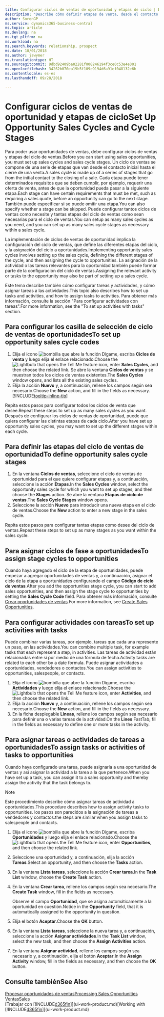 ```yaml
---
title: Configurar ciclos de ventas de oportunidad y etapas de ciclo | Documentos de Microsoft
description: "Describe cómo definir etapas de venta, desde el contacto inicial hasta el cierre, para crear un ciclo de venta y asignarlo a las oportunidades en Business Central."
author: SorenGP
ms.service: dynamics365-business-central
ms.topic: article
ms.devlang: na
ms.tgt_pltfrm: na
ms.workload: na
ms.search.keywords: relationship, prospect
ms.date: 10/01/2018
ms.author: jswymer
ms.translationtype: HT
ms.sourcegitcommit: 9dbd92409ba02281f008246194f3ce0c53e4e001
ms.openlocfilehash: 34262b070ea19b5f109c9194d6a91ef048132e6b
ms.contentlocale: es-es
ms.lasthandoff: 09/28/2018

---
```

# <a name="set-up-opportunity-sales-cycles-and-cycle-stages"></a><span data-ttu-id="61570-103">Configurar ciclos de ventas de oportunidad y etapas de ciclo</span><span class="sxs-lookup"><span data-stu-id="61570-103">Set Up Opportunity Sales Cycles and Cycle Stages</span></span>
<span data-ttu-id="61570-104">Para poder usar oportunidades de ventas, debe configurar ciclos de ventas y etapas del ciclo de ventas.</span><span class="sxs-lookup"><span data-stu-id="61570-104">Before you can start using sales opportunities, you must set up sales cycles and sales cycle stages.</span></span> <span data-ttu-id="61570-105">Un ciclo de ventas se compone de una serie de etapas que van desde el contacto inicial hasta el cierre de una venta.</span><span class="sxs-lookup"><span data-stu-id="61570-105">A sales cycle is made up of a series of stages that go from the initial contact to the closing of a sale.</span></span> <span data-ttu-id="61570-106">Cada etapa puede tener determinados requisitos que se deben cumplir, por ejemplo, requerir una oferta de venta, antes de que la oportunidad pueda pasar a la siguiente etapa.</span><span class="sxs-lookup"><span data-stu-id="61570-106">Each stage can have certain requirements that must be met, such as requiring a sales quote, before an opportunity can go to the next stage.</span></span> <span data-ttu-id="61570-107">También puede especificar si se puede omitir una etapa.</span><span class="sxs-lookup"><span data-stu-id="61570-107">You can also specify whether a stage can be skipped.</span></span> <span data-ttu-id="61570-108">Puede configurar tantos ciclos de ventas como necesite y tantas etapas del ciclo de ventas como sean necesarias para el ciclo de ventas.</span><span class="sxs-lookup"><span data-stu-id="61570-108">You can setup as many sales cycles as you need, and you can set up as many sales cycle stages as necessary within a sales cycle.</span></span>

<span data-ttu-id="61570-109">La implementación de ciclos de ventas de oportunidad implica la configuración del ciclo de ventas, que define las diferentes etapas del ciclo, y la asignación del ciclo a oportunidades.</span><span class="sxs-lookup"><span data-stu-id="61570-109">Implementing opportunity sales cycles involves setting up the sales cycle, defining the different stages of the cycle, and then assigning the cycle to opportunities.</span></span> <span data-ttu-id="61570-110">La asignación de la actividad o las tareas relevantes para la oportunidad también puede formar parte de la configuración del ciclo de ventas.</span><span class="sxs-lookup"><span data-stu-id="61570-110">Assigning the relevant activity or tasks to the opportunity may also be part of setting up a sales cycle.</span></span>

<span data-ttu-id="61570-111">Este tema describe también cómo configurar tareas y actividades, y cómo asignar tareas a las actividades.</span><span class="sxs-lookup"><span data-stu-id="61570-111">This topic also describes how to set up tasks and activities, and how to assign tasks to activities.</span></span> <span data-ttu-id="61570-112">Para obtener más información, consulte la sección "Para configurar actividades con tareas".</span><span class="sxs-lookup"><span data-stu-id="61570-112">For more information, see the "To set up activities with tasks" section.</span></span>

## <a name="to-set-up-opportunity-sales-cycle-codes"></a><span data-ttu-id="61570-113">Para configurar los casilla de selección de ciclo de ventas de oportunidades</span><span class="sxs-lookup"><span data-stu-id="61570-113">To set up opportunity sales cycle codes</span></span>
1. <span data-ttu-id="61570-114">Elija el icono ![bombilla que abre la función Dígame](media/ui-search/search_small.png "Dígame que desea hacer"), escriba **Ciclos de venta** y luego elija el enlace relacionado.</span><span class="sxs-lookup"><span data-stu-id="61570-114">Choose the ![Lightbulb that opens the Tell Me feature](media/ui-search/search_small.png "Tell me what you want to do") icon, enter **Sales Cycles**, and then choose the related link.</span></span> <span data-ttu-id="61570-115">Se abre la ventana **Ciclos de ventas** y se muestran todos los ciclos de ventas existentes.</span><span class="sxs-lookup"><span data-stu-id="61570-115">The **Sales Cycles** window opens, and lists all the existing sales cycles.</span></span>
2. <span data-ttu-id="61570-116">Elija la acción **Nuevo** y, a continuación, rellene los campos según sea necesario.</span><span class="sxs-lookup"><span data-stu-id="61570-116">Choose the **New** action, and fill in the fields as necessary.</span></span> [!INCLUDE[tooltip-inline-tip](includes/tooltip-inline-tip_md.md)]

<span data-ttu-id="61570-117">Repita estos pasos para configurar todos los ciclos de venta que desee.</span><span class="sxs-lookup"><span data-stu-id="61570-117">Repeat these steps to set up as many sales cycles as you want.</span></span> <span data-ttu-id="61570-118">Después de configurar los ciclos de ventas de oportunidad, puede que quiera configurar las distintas etapas de cada ciclo.</span><span class="sxs-lookup"><span data-stu-id="61570-118">After you have set up opportunity sales cycles, you may want to set up the different stages within each cycle.</span></span>

## <a name="to-define-opportunity-sales-cycle-stages"></a><span data-ttu-id="61570-119">Para definir las etapas del ciclo de ventas de oportunidad</span><span class="sxs-lookup"><span data-stu-id="61570-119">To define opportunity sales cycle stages</span></span>
1. <span data-ttu-id="61570-120">En la ventana **Ciclos de ventas**, seleccione el ciclo de ventas de oportunidad para el que quiere configurar etapas y, a continuación, seleccione la acción **Etapas**.</span><span class="sxs-lookup"><span data-stu-id="61570-120">In the **Sales Cycles** window, select the opportunity sales cycle for which you want to set up stages, and then choose the **Stages** action.</span></span> <span data-ttu-id="61570-121">Se abre la ventana **Etapas de ciclo de ventas**.</span><span class="sxs-lookup"><span data-stu-id="61570-121">The **Sales Cycle Stages** window opens.</span></span>
2. <span data-ttu-id="61570-122">Seleccione la acción **Nuevo** para introducir una nueva etapa en el ciclo de ventas.</span><span class="sxs-lookup"><span data-stu-id="61570-122">Choose the **New** action to enter a new stage in the sales cycle.</span></span>

<span data-ttu-id="61570-123">Repita estos pasos para configurar tantas etapas como desee del ciclo de ventas.</span><span class="sxs-lookup"><span data-stu-id="61570-123">Repeat these steps to set up as many stages as you want within the sales cycle.</span></span>

## <a name="to-assign-stage-cycles-to-opportunities"></a><span data-ttu-id="61570-124">Para asignar ciclos de fase a oportunidades</span><span class="sxs-lookup"><span data-stu-id="61570-124">To assign stage cycles to opportunities</span></span>
<span data-ttu-id="61570-125">Cuando haya agregado el ciclo de la etapa de oportunidades, puede empezar a agregar oportunidades de ventas y, a continuación, asignar el ciclo de la etapa a oportunidades configurando el campo **Código de ciclo de ventas**.</span><span class="sxs-lookup"><span data-stu-id="61570-125">After you add the opportunities stage cycle, you can start to add sales opportunities, and then assign the stage cycle to opportunities by setting the **Sales Cycle Code** field.</span></span> <span data-ttu-id="61570-126">Para obtener más información, consulte [Crear oportunidades de ventas](marketing-how-create-opportunities.md).</span><span class="sxs-lookup"><span data-stu-id="61570-126">For more information, see [Create Sales Opportunities](marketing-how-create-opportunities.md).</span></span>

## <a name="to-set-up-activities-with-tasks"></a><span data-ttu-id="61570-127">Para configurar actividades con tareas</span><span class="sxs-lookup"><span data-stu-id="61570-127">To set up activities with tasks</span></span>
<span data-ttu-id="61570-128">Puede combinar varias tareas, por ejemplo, tareas que cada una represente un paso, en las actividades.</span><span class="sxs-lookup"><span data-stu-id="61570-128">You can combine multiple task, for example tasks that each represent a step, in activities.</span></span> <span data-ttu-id="61570-129">Las tareas de actividad están relacionadas entre sí por medio de una fórmula de fecha.</span><span class="sxs-lookup"><span data-stu-id="61570-129">Activity tasks are related to each other by a date formula.</span></span> <span data-ttu-id="61570-130">Puede asignar actividades a oportunidades, vendedores o contactos.</span><span class="sxs-lookup"><span data-stu-id="61570-130">You can assign activities to opportunities, salespeople, or contacts.</span></span>

1. <span data-ttu-id="61570-131">Elija el icono ![bombilla que abre la función Dígame](media/ui-search/search_small.png "Dígame que desea hacer"), escriba **Actividades** y luego elija el enlace relacionado.</span><span class="sxs-lookup"><span data-stu-id="61570-131">Choose the ![Lightbulb that opens the Tell Me feature](media/ui-search/search_small.png "Tell me what you want to do") icon, enter **Activities**, and then choose the related link.</span></span>
2. <span data-ttu-id="61570-132">Elija la acción **Nuevo** y, a continuación, rellene los campos según sea necesario.</span><span class="sxs-lookup"><span data-stu-id="61570-132">Choose the **New** action, and fill in the fields as necessary.</span></span>
3. <span data-ttu-id="61570-133">En la ficha desplegable **Líneas**, rellene los campos según sea necesario para definir una o varias tareas de la actividad.</span><span class="sxs-lookup"><span data-stu-id="61570-133">On the **Lines** FastTab, fill in the fields as necessary to define one or more tasks in the activity.</span></span>

## <a name="to-assign-tasks-or-activities-of-tasks-to-opportunities"></a><span data-ttu-id="61570-134">Para asignar tareas o actividades de tareas a oportunidades</span><span class="sxs-lookup"><span data-stu-id="61570-134">To assign tasks or activities of tasks to opportunities</span></span>
<span data-ttu-id="61570-135">Cuando haya configurado una tarea, puede asignarla a una oportunidad de ventas y así asignar la actividad a la tarea a la que pertenece.</span><span class="sxs-lookup"><span data-stu-id="61570-135">When you have set up a task, you can assign it to a sales opportunity and thereby assign the activity that the task belongs to.</span></span>

> [!NOTE]  
>   <span data-ttu-id="61570-136">Este procedimiento describe cómo asignar tareas de actividad a oportunidades.</span><span class="sxs-lookup"><span data-stu-id="61570-136">This procedure describes how to assign activity tasks to opportunities.</span></span> <span data-ttu-id="61570-137">los pasos son parecidos a la asignación de tareas a vendedores y contactos.</span><span class="sxs-lookup"><span data-stu-id="61570-137">the steps are similar when you assign tasks to salespeople and contacts.</span></span>

1. <span data-ttu-id="61570-138">Elija el icono ![bombilla que abre la función Dígame](media/ui-search/search_small.png "Dígame que desea hacer"), escriba **Oportunidades** y luego elija el enlace relacionado.</span><span class="sxs-lookup"><span data-stu-id="61570-138">Choose the ![Lightbulb that opens the Tell Me feature](media/ui-search/search_small.png "Tell me what you want to do") icon, enter **Opportunities**, and then choose the related link.</span></span>
2. <span data-ttu-id="61570-139">Seleccione una oportunidad y, a continuación, elija la acción **Tareas**.</span><span class="sxs-lookup"><span data-stu-id="61570-139">Select an opportunity, and then choose the **Tasks** action.</span></span>
3. <span data-ttu-id="61570-140">En la ventana **Lista tareas**, seleccione la acción **Crear tarea**.</span><span class="sxs-lookup"><span data-stu-id="61570-140">In the **Task List** window, choose the **Create Task** action.</span></span>
4.  <span data-ttu-id="61570-141">En la ventana **Crear tarea**, rellene los campos según sea necesario.</span><span class="sxs-lookup"><span data-stu-id="61570-141">The **Create Task** window, fill in the fields as necessary.</span></span>

    <span data-ttu-id="61570-142">Observe el campo **Oportunidad**, que se asigna automáticamente a la oportunidad en cuestión.</span><span class="sxs-lookup"><span data-stu-id="61570-142">Notice in the **Opportunity** field, that it is automatically assigned to the opportunity in question.</span></span>
5. <span data-ttu-id="61570-143">Elija el botón **Aceptar**.</span><span class="sxs-lookup"><span data-stu-id="61570-143">Choose the **OK** button.</span></span>
6. <span data-ttu-id="61570-144">En la ventana **Lista tareas**, seleccione la nueva tarea y, a continuación, seleccione la acción **Asignar actividades**.</span><span class="sxs-lookup"><span data-stu-id="61570-144">In the **Task List** window, select the new task, and then choose the **Assign Activities** action.</span></span>
7. <span data-ttu-id="61570-145">En la ventana **Asignar actividad**, rellene los campos según sea necesario y, a continuación, elija el botón **Aceptar**.</span><span class="sxs-lookup"><span data-stu-id="61570-145">In the **Assign Activity** window, fill in the fields as necessary, and then choose the **OK** button.</span></span>

## <a name="see-also"></a><span data-ttu-id="61570-146">Consulte también</span><span class="sxs-lookup"><span data-stu-id="61570-146">See Also</span></span>
[<span data-ttu-id="61570-147">Procesar oportunidades de ventas</span><span class="sxs-lookup"><span data-stu-id="61570-147">Processing Sales Opportunities</span></span>](marketing-processing-sales-opportunities.md)  
[<span data-ttu-id="61570-148">Ventas</span><span class="sxs-lookup"><span data-stu-id="61570-148">Sales</span></span>](sales-manage-sales.md)  
<span data-ttu-id="61570-149">[Trabajar con [!INCLUDE[d365fin](includes/d365fin_md.md)]](ui-work-product.md)</span><span class="sxs-lookup"><span data-stu-id="61570-149">[Working with [!INCLUDE[d365fin](includes/d365fin_md.md)]](ui-work-product.md)</span></span>

